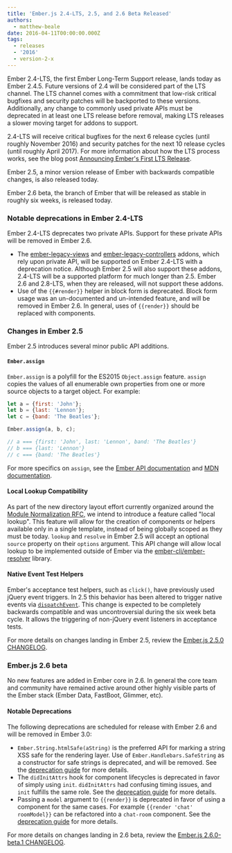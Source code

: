 ```yaml
---
title: 'Ember.js 2.4-LTS, 2.5, and 2.6 Beta Released'
authors:
  - matthew-beale
date: 2016-04-11T00:00:00.000Z
tags:
  - releases
  - '2016'
  - version-2-x
---
```



Ember 2.4-LTS, the first Ember Long-Term Support release, lands today as Ember
2.4.5. Future versions of 2.4 will be considered part of the LTS channel.
The LTS channel comes with a commitment
that low-risk critical bugfixes and security patches will be backported to
these versions. Additionally, any change to commonly used private APIs must be deprecated
in at least one LTS release before removal, making LTS releases a slower
moving target for addons to support.

2.4-LTS will receive critical bugfixes for the next 6 release cycles (until
roughly November 2016) and security patches for the next 10 release cycles
(until roughly April 2017). For more information about how the LTS process works,
see the blog post [Announcing Ember's First LTS Release](http://emberjs.com/blog/2016/02/25/announcing-embers-first-lts.html).

Ember 2.5, a minor version release of Ember with backwards compatible
changes, is also released today.

Ember 2.6 beta, the branch of Ember that will be released as stable in
roughly six weeks, is released today.

### Notable deprecations in Ember 2.4-LTS

Ember 2.4-LTS deprecates two private APIs. Support for these private APIs will
be removed in Ember 2.6.

* The [ember-legacy-views](https://github.com/emberjs/ember-legacy-views) and [ember-legacy-controllers](https://github.com/emberjs/ember-legacy-controllers)
  addons, which rely upon private API, will be supported on Ember 2.4-LTS with a deprecation notice. Although Ember 2.5 will also
  support these addons, 2.4-LTS will be a supported platform for much longer than
  2.5. Ember 2.6 and 2.8-LTS, when they are released, will not support these addons.
* Use of the `{{#render}}` helper in block form is deprecated. Block form usage was an
  un-documented and un-intended feature, and will be removed in Ember 2.6. In general,
  uses of `{{render}}` should be replaced with components.

### Changes in Ember 2.5

Ember 2.5 introduces several minor public API additions.

#### `Ember.assign`

`Ember.assign` is a polyfill for the ES2015 `Object.assign` feature. `assign`
copies the values of all enumerable own properties from one or more source
objects to a target object. For example:

```javascript
let a = {first: 'John'};
let b = {last: 'Lennon'};
let c = {band: 'The Beatles'};

Ember.assign(a, b, c);

// a === {first: 'John', last: 'Lennon', band: 'The Beatles'}
// b === {last: 'Lennon'}
// c === {band: 'The Beatles'}
```

For more specifics on `assign`, see the [Ember API documentation](http://emberjs.com/api/#method_assign)
and [MDN documentation](https://developer.mozilla.org/en-US/docs/Web/JavaScript/Reference/Global_Objects/Object/assign).

#### Local Lookup Compatibility

As part of the new directory layout effort currently organized around the
[Module Normalization RFC](https://github.com/emberjs/rfcs/pull/124),
we intend to introduce a feature called
"local lookup". This feature will allow for the creation of components or helpers available
only in a single template, instead of being globally scoped as they must be
today. `lookup` and `resolve` in Ember 2.5 will accept an optional `source` property
on their `options` argument. This API change will allow local
lookup to be implemented outside of Ember via the
[ember-cli/ember-resolver](https://github.com/ember-cli/ember-resolver) library.

#### Native Event Test Helpers

Ember's acceptance test helpers, such as `click()`, have previously used
jQuery event triggers. In 2.5 this behavior has been altered to trigger
native events via [`dispatchEvent`](https://developer.mozilla.org/en-US/docs/Web/API/EventTarget/dispatchEvent).
This change is expected to be completely backwards compatible and was
uncontroversial during the six week beta cycle. It allows the triggering of
non-jQuery event listeners in acceptance tests.

For more details on changes landing in Ember 2.5, review the
[Ember.js 2.5.0 CHANGELOG](https://github.com/emberjs/ember.js/blob/v2.5.0/CHANGELOG.md).

### Ember.js 2.6 beta

No new features are added in Ember core in 2.6. In
general the core team and
community have remained active around other highly visible parts of
the Ember stack (Ember Data, FastBoot, Glimmer, etc).

#### Notable Deprecations

The following deprecations are scheduled for release with Ember 2.6 and will be
removed in Ember 3.0:

* `Ember.String.htmlSafe(aString)` is the preferred API for marking a string
  XSS safe for the rendering layer. Use of `Ember.Handlebars.SafeString` as
  a constructor for safe strings is deprecated, and will be removed.
  See the [deprecation guide](http://emberjs.com/deprecations/v2.x/#toc_use-ember-string-htmlsafe-over-ember-handlebars-safestring) for more details.
* The `didInitAttrs` hook for component lifecycles is deprecated in favor of
  simply using `init`. `didInitAttrs` had confusing timing
  issues, and `init` fulfills the same role. See the [deprecation guide](http://emberjs.com/deprecations/v2.x/#toc_ember-component-didinitattrs) for more details.
* Passing a `model` argument to `{{render}}` is deprecated in favor of using
  a component for the same cases. For example `{{render 'chat' roomModel}}`
  can be refactored into a `chat-room` component.
  See the [deprecation guide](http://emberjs.com/deprecations/v2.x/#toc_model-param-in-code-render-code-helper) for more details.

For more details on changes landing in 2.6 beta, review the
[Ember.js 2.6.0-beta.1 CHANGELOG](https://github.com/emberjs/ember.js/blob/v2.6.0-beta.1/CHANGELOG.md).
